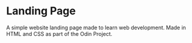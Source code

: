 # Landing Page
A simple website landing page made to learn web development.
Made in HTML and CSS as part of the Odin Project.
